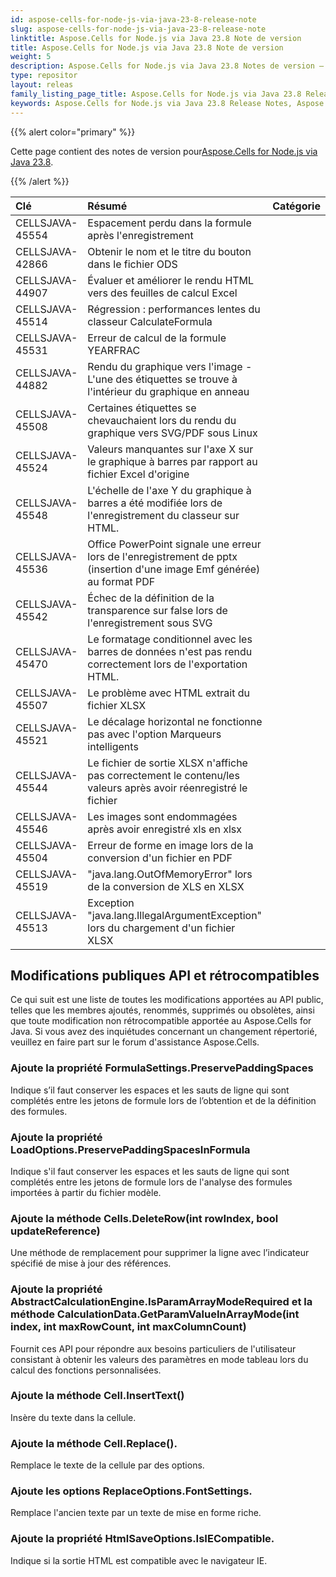 ```yaml
---
id: aspose-cells-for-node-js-via-java-23-8-release-note
slug: aspose-cells-for-node-js-via-java-23-8-release-note
linktitle: Aspose.Cells for Node.js via Java 23.8 Note de version
title: Aspose.Cells for Node.js via Java 23.8 Note de version
weight: 5
description: Aspose.Cells for Node.js via Java 23.8 Notes de version – les dernières améliorations, nouvelles fonctionnalités et correctifs
type: repositor
layout: releas
family_listing_page_title: Aspose.Cells for Node.js via Java 23.8 Release Note
keywords: Aspose.Cells for Node.js via Java 23.8 Release Notes, Aspose.Cells for Node.js via Java 23.8 updates and fixe
---
```

{{% alert color="primary" %}}

 Cette page contient des notes de version pour[Aspose.Cells for Node.js via Java 23.8](https://releases.aspose.com/cells/nodejs/new-releases/aspose.cells-for-node.js-via-java-23.8/).

{{% /alert %}}

|**Clé**|**Résumé**|**Catégorie**|
| :- | :- | :- |
|CELLSJAVA-45554|Espacement perdu dans la formule après l'enregistrement|
|CELLSJAVA-42866|Obtenir le nom et le titre du bouton dans le fichier ODS|
|CELLSJAVA-44907|Évaluer et améliorer le rendu HTML vers des feuilles de calcul Excel|
|CELLSJAVA-45514|Régression : performances lentes du classeur CalculateFormula|
|CELLSJAVA-45531|Erreur de calcul de la formule YEARFRAC|
|CELLSJAVA-44882|Rendu du graphique vers l'image - L'une des étiquettes se trouve à l'intérieur du graphique en anneau|
|CELLSJAVA-45508|Certaines étiquettes se chevauchaient lors du rendu du graphique vers SVG/PDF sous Linux|
|CELLSJAVA-45524| Valeurs manquantes sur l'axe X sur le graphique à barres par rapport au fichier Excel d'origine|
|CELLSJAVA-45548|L'échelle de l'axe Y du graphique à barres a été modifiée lors de l'enregistrement du classeur sur HTML.|
|CELLSJAVA-45536|Office PowerPoint signale une erreur lors de l'enregistrement de pptx (insertion d'une image Emf générée) au format PDF|
|CELLSJAVA-45542|Échec de la définition de la transparence sur false lors de l'enregistrement sous SVG|
|CELLSJAVA-45470|Le formatage conditionnel avec les barres de données n'est pas rendu correctement lors de l'exportation HTML.|
|CELLSJAVA-45507|Le problème avec HTML extrait du fichier XLSX|
|CELLSJAVA-45521|Le décalage horizontal ne fonctionne pas avec l'option Marqueurs intelligents|
|CELLSJAVA-45544|Le fichier de sortie XLSX n'affiche pas correctement le contenu/les valeurs après avoir réenregistré le fichier|
|CELLSJAVA-45546|Les images sont endommagées après avoir enregistré xls en xlsx|
|CELLSJAVA-45504|Erreur de forme en image lors de la conversion d'un fichier en PDF|
|CELLSJAVA-45519|"java.lang.OutOfMemoryError" lors de la conversion de XLS en XLSX|
|CELLSJAVA-45513|Exception "java.lang.IllegalArgumentException" lors du chargement d'un fichier XLSX|

##  **Modifications publiques API et rétrocompatibles**

Ce qui suit est une liste de toutes les modifications apportées au API public, telles que les membres ajoutés, renommés, supprimés ou obsolètes, ainsi que toute modification non rétrocompatible apportée au Aspose.Cells for Java. Si vous avez des inquiétudes concernant un changement répertorié, veuillez en faire part sur le forum d'assistance Aspose.Cells.

###  **Ajoute la propriété FormulaSettings.PreservePaddingSpaces**

 Indique s’il faut conserver les espaces et les sauts de ligne qui sont complétés entre les jetons de formule lors de l’obtention et de la définition des formules.

###  **Ajoute la propriété LoadOptions.PreservePaddingSpacesInFormula**

Indique s'il faut conserver les espaces et les sauts de ligne qui sont complétés entre les jetons de formule lors de l'analyse des formules importées à partir du fichier modèle.

###  **Ajoute la méthode Cells.DeleteRow(int rowIndex, bool updateReference)**

Une méthode de remplacement pour supprimer la ligne avec l’indicateur spécifié de mise à jour des références.

###  **Ajoute la propriété AbstractCalculationEngine.IsParamArrayModeRequired et la méthode CalculationData.GetParamValueInArrayMode(int index, int maxRowCount, int maxColumnCount)**

Fournit ces API pour répondre aux besoins particuliers de l'utilisateur consistant à obtenir les valeurs des paramètres en mode tableau lors du calcul des fonctions personnalisées.

###  **Ajoute la méthode Cell.InsertText()**

Insère du texte dans la cellule.

###  **Ajoute la méthode Cell.Replace().**

Remplace le texte de la cellule par des options.

###  **Ajoute les options ReplaceOptions.FontSettings.**

Remplace l'ancien texte par un texte de mise en forme riche.

###  **Ajoute la propriété HtmlSaveOptions.IsIECompatible.**

Indique si la sortie HTML est compatible avec le navigateur IE.
